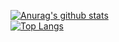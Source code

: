 [![Anurag's github stats](https://github-readme-stats.vercel.app/api?username=GCY&theme=radical)](https://github.com/gcy/github-readme-stats)  
[![Top Langs](https://github-readme-stats.vercel.app/api/top-langs/?username=GCY&layout=compact&theme=gruvbox)](https://github.com/GCY/github-readme-stats)

<!--
**GCY/GCY** is a ✨ _special_ ✨ repository because its `README.md` (this file) appears on your GitHub profile.

Here are some ideas to get you started:

- 🔭 I’m currently working on ...
- 🌱 I’m currently learning ...
- 👯 I’m looking to collaborate on ...
- 🤔 I’m looking for help with ...
- 💬 Ask me about ...
- 📫 How to reach me: ...
- 😄 Pronouns: ...
- ⚡ Fun fact: ...
-->
